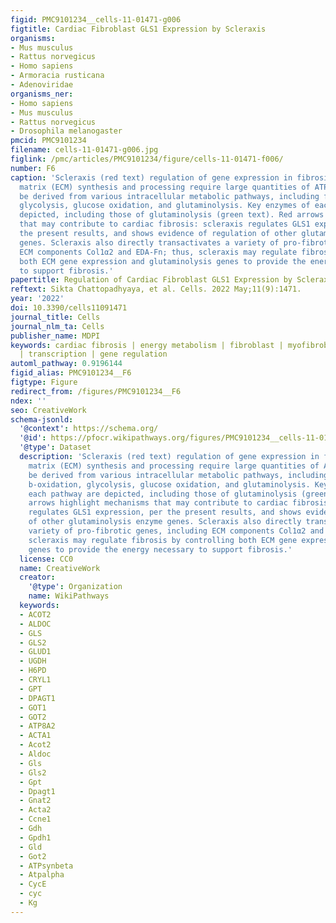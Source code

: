 ```yaml
---
figid: PMC9101234__cells-11-01471-g006
figtitle: Cardiac Fibroblast GLS1 Expression by Scleraxis
organisms:
- Mus musculus
- Rattus norvegicus
- Homo sapiens
- Armoracia rusticana
- Adenoviridae
organisms_ner:
- Homo sapiens
- Mus musculus
- Rattus norvegicus
- Drosophila melanogaster
pmcid: PMC9101234
filename: cells-11-01471-g006.jpg
figlink: /pmc/articles/PMC9101234/figure/cells-11-01471-f006/
number: F6
caption: 'Scleraxis (red text) regulation of gene expression in fibrosis. Extracellular
  matrix (ECM) synthesis and processing require large quantities of ATP, which may
  be derived from various intracellular metabolic pathways, including fatty acid b-oxidation,
  glycolysis, glucose oxidation, and glutaminolysis. Key enzymes of each pathway are
  depicted, including those of glutaminolysis (green text). Red arrows highlight mechanisms
  that may contribute to cardiac fibrosis: scleraxis regulates GLS1 expression, per
  the present results, and shows evidence of regulation of other glutaminolysis enzyme
  genes. Scleraxis also directly transactivates a variety of pro-fibrotic genes, including
  ECM components Col1α2 and EDA-Fn; thus, scleraxis may regulate fibrosis by controlling
  both ECM gene expression and glutaminolysis genes to provide the energy necessary
  to support fibrosis.'
papertitle: Regulation of Cardiac Fibroblast GLS1 Expression by Scleraxis.
reftext: Sikta Chattopadhyaya, et al. Cells. 2022 May;11(9):1471.
year: '2022'
doi: 10.3390/cells11091471
journal_title: Cells
journal_nlm_ta: Cells
publisher_name: MDPI
keywords: cardiac fibrosis | energy metabolism | fibroblast | myofibroblast | glutaminolysis
  | transcription | gene regulation
automl_pathway: 0.9196144
figid_alias: PMC9101234__F6
figtype: Figure
redirect_from: /figures/PMC9101234__F6
ndex: ''
seo: CreativeWork
schema-jsonld:
  '@context': https://schema.org/
  '@id': https://pfocr.wikipathways.org/figures/PMC9101234__cells-11-01471-g006.html
  '@type': Dataset
  description: 'Scleraxis (red text) regulation of gene expression in fibrosis. Extracellular
    matrix (ECM) synthesis and processing require large quantities of ATP, which may
    be derived from various intracellular metabolic pathways, including fatty acid
    b-oxidation, glycolysis, glucose oxidation, and glutaminolysis. Key enzymes of
    each pathway are depicted, including those of glutaminolysis (green text). Red
    arrows highlight mechanisms that may contribute to cardiac fibrosis: scleraxis
    regulates GLS1 expression, per the present results, and shows evidence of regulation
    of other glutaminolysis enzyme genes. Scleraxis also directly transactivates a
    variety of pro-fibrotic genes, including ECM components Col1α2 and EDA-Fn; thus,
    scleraxis may regulate fibrosis by controlling both ECM gene expression and glutaminolysis
    genes to provide the energy necessary to support fibrosis.'
  license: CC0
  name: CreativeWork
  creator:
    '@type': Organization
    name: WikiPathways
  keywords:
  - ACOT2
  - ALDOC
  - GLS
  - GLS2
  - GLUD1
  - UGDH
  - H6PD
  - CRYL1
  - GPT
  - DPAGT1
  - GOT1
  - GOT2
  - ATP8A2
  - ACTA1
  - Acot2
  - Aldoc
  - Gls
  - Gls2
  - Gpt
  - Dpagt1
  - Gnat2
  - Acta2
  - Ccne1
  - Gdh
  - Gpdh1
  - Gld
  - Got2
  - ATPsynbeta
  - Atpalpha
  - CycE
  - cyc
  - Kg
---
```

